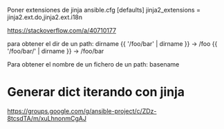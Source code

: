 Poner extensiones de jinja
ansible.cfg
[defaults]
jinja2_extensions = jinja2.ext.do,jinja2.ext.i18n

<https://stackoverflow.com/a/40710177>

para obtener el dir de un path:
dirname
{{ '/foo/bar' | dirname }} -> /foo
{{ '/foo/bar/' | dirname }} -> /foo/bar

Para obtener el nombre de un fichero de un path:
basename

# Generar dict iterando con jinja

<https://groups.google.com/g/ansible-project/c/ZDz-8tcsdTA/m/xuLhnonmCgAJ>
